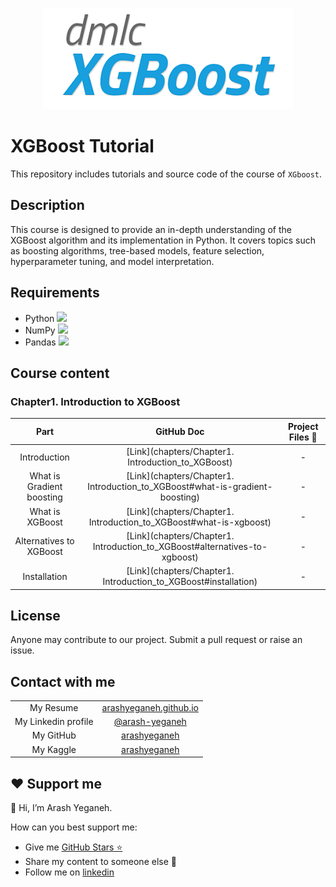 <p align="center">
    <img alt="xgboost" src="img/xgboost.png">
</p>

# XGBoost Tutorial

This repository includes tutorials and source code of the course of `XGboost`.

## Description

This course is designed to provide an in-depth understanding of the XGBoost algorithm and its implementation in Python. It covers topics such as boosting algorithms, tree-based models, feature selection, hyperparameter tuning, and model interpretation.

## Requirements

* Python ![](https://img.shields.io/badge/-Python-fff6c9?logo=python&logoColor=80c1ed)
* NumPy ![](https://img.shields.io/badge/-NumPy-cedeff?logo=numpy&logoColor=4B73C9)
* Pandas ![](https://img.shields.io/badge/-NumPy-ffe0f1?logo=pandas&logoColor=E00484)

## Course content

### Chapter1. Introduction to XGBoost

|           Part            |                          GitHub Doc                          | Project Files 📁 |
| :-----------------------: | :----------------------------------------------------------: | :-------------: |
|       Introduction        |      [Link](chapters/Chapter1. Introduction_to_XGBoost)      |        -        |
| What is Gradient boosting | [Link](chapters/Chapter1. Introduction_to_XGBoost#what-is-gradient-boosting) |        -        |
|      What is XGBoost      | [Link](chapters/Chapter1. Introduction_to_XGBoost#what-is-xgboost) |        -        |
|  Alternatives to XGBoost  | [Link](chapters/Chapter1. Introduction_to_XGBoost#alternatives-to-xgboost) |        -        |
|       Installation        | [Link](chapters/Chapter1. Introduction_to_XGBoost#installation) |        -        |

## License

Anyone may contribute to our project. Submit a pull request or raise an issue.

## Contact with me

|                                                              |      |
| :----------------------------------------------------------: | :-----: |
|  My Resume  |  [arashyeganeh.github.io](https://arashyeganeh.github.io/)  |
| My Linkedin profile | [@arash-yeganeh](https://www.linkedin.com/in/arash-yeganeh/) |
|       My GitHub       | [arashyeganeh](https://github.com/arashyeganeh) |
| My Kaggle | [arashyeganeh](https://www.kaggle.com/arashyeganeh) |

## ❤️ Support me

👋 Hi, I’m Arash Yeganeh.

How can you best support me:

- Give me  [GitHub Stars ⭐](https://github.com/arashyeganeh) 
- Share my content to someone else 👀
- Follow me on [linkedin](https://www.linkedin.com/in/arash-yeganeh)
